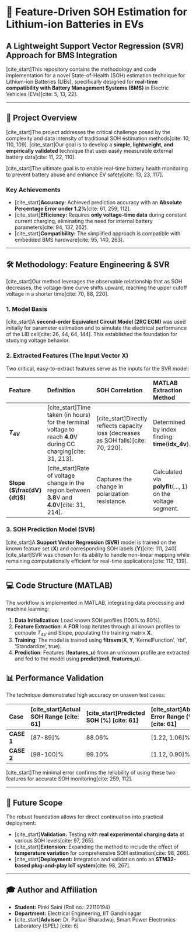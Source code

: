# 🔋 Feature-Driven SOH Estimation for Lithium-ion Batteries in EVs

## A Lightweight Support Vector Regression (SVR) Approach for BMS Integration

[cite_start]This repository contains the methodology and code implementation for a novel State-of-Health (SOH) estimation technique for Lithium-ion Batteries (LIBs), specifically designed for **real-time compatibility with Battery Management Systems (BMS)** in Electric Vehicles (EVs)[cite: 5, 13, 22].

---

## 🌟 Project Overview

[cite_start]The project addresses the critical challenge posed by the complexity and data intensity of traditional SOH estimation methods[cite: 10, 110, 109]. [cite_start]Our goal is to develop a **simple, lightweight, and empirically validated** technique that uses easily measurable external battery data[cite: 11, 22, 110].

[cite_start]The ultimate goal is to enable real-time battery health monitoring to prevent battery abuse and enhance EV safety[cite: 13, 23, 117].

### Key Achievements

* [cite_start]**Accuracy:** Achieved prediction accuracy with an **Absolute Percentage Error under 1.2%**[cite: 61, 259, 112].
* [cite_start]**Efficiency:** Requires **only voltage-time data** during constant current charging, eliminating the need for internal battery parameters[cite: 94, 137, 262].
* [cite_start]**Compatibility:** The simplified approach is compatible with embedded BMS hardware[cite: 95, 140, 263].

---

## 🛠️ Methodology: Feature Engineering & SVR

[cite_start]Our method leverages the observable relationship that as SOH decreases, the voltage-time curve shifts upward, reaching the upper cutoff voltage in a shorter time[cite: 70, 88, 220].

### 1. Model Basis

[cite_start]A **second-order Equivalent Circuit Model (2RC ECM)** was used initially for parameter estimation and to simulate the electrical performance of the LIB cell[cite: 26, 44, 64, 144]. This established the foundation for studying voltage behavior.

### 2. Extracted Features (The Input Vector $\mathbf{X}$)

Two critical, easy-to-extract features serve as the inputs for the SVR model:

| Feature | Definition | SOH Correlation | MATLAB Extraction Method |
| :--- | :--- | :--- | :--- |
| **$T_{4V}$** | [cite_start]Time taken (in hours) for the terminal voltage to reach $\mathbf{4.0\text{V}}$ during CC charging[cite: 31, 213]. | [cite_start]Directly reflects capacity loss (decreases as SOH falls)[cite: 70, 220]. | Determined by index finding: $\mathbf{time}(\mathbf{idx\_4v})$. |
| **Slope ($\frac{dV}{dt}$)** | [cite_start]Rate of voltage change in the region between $\mathbf{3.8\text{V}}$ and $\mathbf{4.0\text{V}}$[cite: 31, 214]. | Captures the change in polarization resistance. | Calculated via $\mathbf{polyfit}(\dots, 1)$ on the voltage segment. |

### 3. SOH Prediction Model (SVR)

[cite_start]A **Support Vector Regression (SVR)** model is trained on the known feature set ($\mathbf{X}$) and corresponding SOH labels ($\mathbf{Y}$)[cite: 111, 240]. [cite_start]SVR was chosen for its ability to handle non-linear mapping while remaining computationally efficient for real-time applications[cite: 112, 139].

---

## 💻 Code Structure (MATLAB)

The workflow is implemented in MATLAB, integrating data processing and machine learning:

1.  **Data Initialization**: Load known SOH profiles (100\% to 80\%).
2.  **Feature Extraction**: A $\mathbf{FOR}$ loop iterates through all known profiles to compute $T_{4V}$ and Slope, populating the training matrix $\mathbf{X}$.
3.  **Training**: The model is trained using $\mathbf{fitrsvm}(\mathbf{X}, \mathbf{Y}, \text{'KernelFunction', 'rbf', } \text{'Standardize', true})$.
4.  **Prediction**: Features ($\mathbf{features\_u}$) from an unknown profile are extracted and fed to the model using $\mathbf{predict}(\mathbf{mdl}, \mathbf{features\_u})$.

## 📊 Performance Validation

The technique demonstrated high accuracy on unseen test cases:

| Case | [cite_start]Actual SOH Range [cite: 61] | [cite_start]Predicted SOH (\%) [cite: 61] | [cite_start]Absolute Error Range (\%) [cite: 61] |
| :--- | :--- | :--- | :--- |
| **CASE 1** | [87-89]\% | 88.06\% | [1.22, 1.06]\% |
| **CASE 2** | [98-100]\% | 99.10\% | [1.12, 0.90]\% |

[cite_start]The minimal error confirms the reliability of using these two features for accurate SOH monitoring[cite: 259, 112].

---

## 🚀 Future Scope

The robust foundation allows for direct continuation into practical deployment:

* [cite_start]**Validation:** Testing with **real experimental charging data** at various SOH levels[cite: 97, 265].
* [cite_start]**Extension:** Expanding the method to include the effect of **temperature variation** for comprehensive SOH estimation[cite: 98, 266].
* [cite_start]**Deployment:** Integration and validation onto an **$\text{STM32}$-based plug-and-play IoT system**[cite: 98, 267].

---

## 🎓 Author and Affiliation

* **Student:** Pinki Saini (Roll no.: 22110194)
* **Department:** Electrical Engineering, IIT Gandhinagar
* [cite_start]**Advisor:** Dr. Pallavi Bharadwaj, Smart Power Electronics Laboratory (SPEL) [cite: 6]